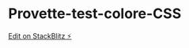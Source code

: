 # Provette-test-colore-CSS

[Edit on StackBlitz ⚡️](https://stackblitz.com/edit/web-platform-pg1wjm)